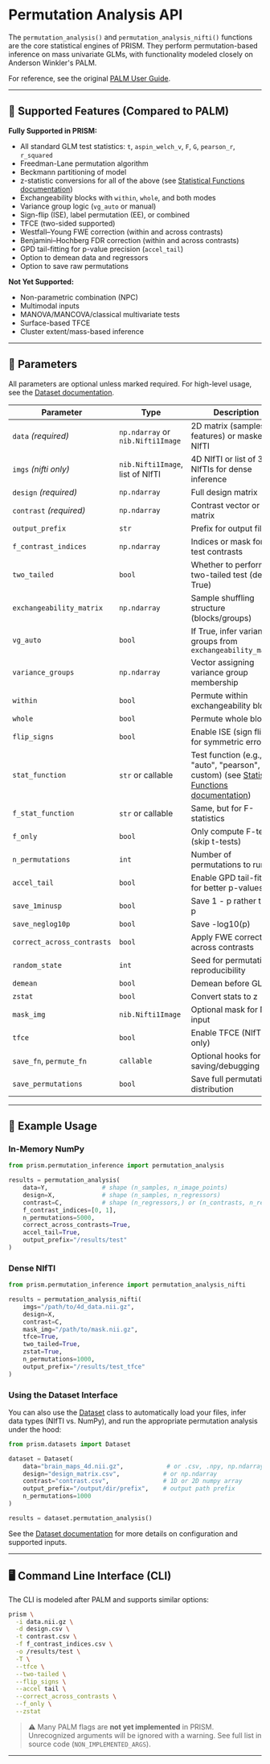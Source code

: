 # Permutation Analysis API

The `permutation_analysis()` and `permutation_analysis_nifti()` functions are the core statistical engines of PRISM. They perform permutation-based inference on mass univariate GLMs, with functionality modeled closely on Anderson Winkler's PALM.

For reference, see the original [PALM User Guide](https://web.mit.edu/fsl_v5.0.10/fsl/doc/wiki/PALM(2f)UserGuide.html).

---

## 🔁 Supported Features (Compared to PALM)

**Fully Supported in PRISM:**
- All standard GLM test statistics: `t`, `aspin_welch_v`, `F`, `G`, `pearson_r`, `r_squared`
- Freedman-Lane permutation algorithm
- Beckmann partitioning of model
- z-statistic conversions for all of the above (see [Statistical Functions documentation](statistical_functions.md))
- Exchangeability blocks with `within`, `whole`, and both modes
- Variance group logic (`vg_auto` or manual)
- Sign-flip (ISE), label permutation (EE), or combined
- TFCE (two-sided supported)
- Westfall–Young FWE correction (within and across contrasts)
- Benjamini–Hochberg FDR correction (within and across contrasts)
- GPD tail-fitting for p-value precision (`accel_tail`)
- Option to demean data and regressors
- Option to save raw permutations

**Not Yet Supported:**
- Non-parametric combination (NPC)
- Multimodal inputs
- MANOVA/MANCOVA/classical multivariate tests
- Surface-based TFCE
- Cluster extent/mass-based inference

---

## 🧾 Parameters

All parameters are optional unless marked required. For high-level usage, see the [Dataset documentation](dataset.md).

| Parameter | Type | Description |
|----------|------|-------------|
| `data` *(required)* | `np.ndarray` or `nib.Nifti1Image` | 2D matrix (samples × features) or masked NIfTI |
| `imgs` *(nifti only)* | `nib.Nifti1Image`, list of NIfTI | 4D NIfTI or list of 3D NIfTIs for dense inference |
| `design` *(required)* | `np.ndarray` | Full design matrix |
| `contrast` *(required)* | `np.ndarray` | Contrast vector or matrix |
| `output_prefix` | `str` | Prefix for output files |
| `f_contrast_indices` | `np.ndarray` | Indices or mask for F-test contrasts |
| `two_tailed` | `bool` | Whether to perform two-tailed test (default: True) |
| `exchangeability_matrix` | `np.ndarray` | Sample shuffling structure (blocks/groups) |
| `vg_auto` | `bool` | If True, infer variance groups from `exchangeability_matrix` |
| `variance_groups` | `np.ndarray` | Vector assigning variance group membership |
| `within` | `bool` | Permute within exchangeability blocks |
| `whole` | `bool` | Permute whole blocks |
| `flip_signs` | `bool` | Enable ISE (sign flips) for symmetric errors |
| `stat_function` | `str` or callable | Test function (e.g., "auto", "pearson", or custom) (see [Statistical Functions documentation](statistical_functions.md)) |
| `f_stat_function` | `str` or callable | Same, but for F-statistics |
| `f_only` | `bool` | Only compute F-test (skip t-tests) |
| `n_permutations` | `int` | Number of permutations to run |
| `accel_tail` | `bool` | Enable GPD tail-fitting for better p-values |
| `save_1minusp` | `bool` | Save 1 - p rather than p |
| `save_neglog10p` | `bool` | Save -log10(p) |
| `correct_across_contrasts` | `bool` | Apply FWE correction across contrasts |
| `random_state` | `int` | Seed for permutation reproducibility |
| `demean` | `bool` | Demean before GLM |
| `zstat` | `bool` | Convert stats to z |
| `mask_img` | `nib.Nifti1Image` | Optional mask for NIfTI input |
| `tfce` | `bool` | Enable TFCE (NIfTI only) |
| `save_fn`, `permute_fn` | `callable` | Optional hooks for saving/debugging |
| `save_permutations` | `bool` | Save full permutation distribution |

---

## 🧪 Example Usage

### In-Memory NumPy

```python
from prism.permutation_inference import permutation_analysis

results = permutation_analysis(
    data=Y,               # shape (n_samples, n_image_points)
    design=X,             # shape (n_samples, n_regressors)
    contrast=C,           # shape (n_regressors,) or (n_contrasts, n_regressors)
    f_contrast_indices=[0, 1],
    n_permutations=5000,
    correct_across_contrasts=True,
    accel_tail=True,
    output_prefix="/results/test"
)
```

### Dense NIfTI

```python
from prism.permutation_inference import permutation_analysis_nifti

results = permutation_analysis_nifti(
    imgs="/path/to/4d_data.nii.gz",
    design=X,
    contrast=C,
    mask_img="/path/to/mask.nii.gz",
    tfce=True,
    two_tailed=True,
    zstat=True,
    n_permutations=1000,
    output_prefix="/results/test_tfce"
)
```

### Using the Dataset Interface

You can also use the [Dataset](dataset.md) class to automatically load your files, infer data types (NIfTI vs. NumPy), and run the appropriate permutation analysis under the hood:

```python
from prism.datasets import Dataset

dataset = Dataset(
    data="brain_maps_4d.nii.gz",            # or .csv, .npy, np.ndarray, or Nifti1Image
    design="design_matrix.csv",            # or np.ndarray
    contrast="contrast.csv",               # 1D or 2D numpy array
    output_prefix="/output/dir/prefix",    # output path prefix
    n_permutations=1000
)

results = dataset.permutation_analysis()
```

See the [Dataset documentation](dataset.md) for more details on configuration and supported inputs.

---

## 🖥️ Command Line Interface (CLI)

The CLI is modeled after PALM and supports similar options:

```bash
prism \
  -i data.nii.gz \
  -d design.csv \
  -t contrast.csv \
  -f f_contrast_indices.csv \
  -o /results/test \
  -T \
  --tfce \
  --two-tailed \
  --flip_signs \
  --accel tail \
  --correct_across_contrasts \
  --f_only \
  --zstat
```

> ⚠️ Many PALM flags are **not yet implemented** in PRISM. Unrecognized arguments will be ignored with a warning. See full list in source code (`NON_IMPLEMENTED_ARGS`).

---
